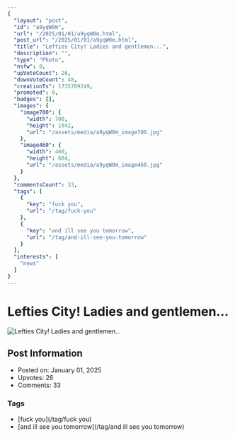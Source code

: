 ```yaml
---
{
  "layout": "post",
  "id": "a9yqW0m",
  "url": "/2025/01/01/a9yqW0m.html",
  "post_url": "/2025/01/01/a9yqW0m.html",
  "title": "Lefties City! Ladies and gentlemen...",
  "description": "",
  "type": "Photo",
  "nsfw": 0,
  "upVoteCount": 26,
  "downVoteCount": 48,
  "creationTs": 1735709249,
  "promoted": 0,
  "badges": [],
  "images": {
    "image700": {
      "width": 700,
      "height": 1042,
      "url": "/assets/media/a9yqW0m_image700.jpg"
    },
    "image460": {
      "width": 460,
      "height": 684,
      "url": "/assets/media/a9yqW0m_image460.jpg"
    }
  },
  "commentsCount": 33,
  "tags": [
    {
      "key": "fuck you",
      "url": "/tag/fuck-you"
    },
    {
      "key": "and ill see you tomorrow",
      "url": "/tag/and-ill-see-you-tomorrow"
    }
  ],
  "interests": [
    "news"
  ]
}
---
```


# Lefties City! Ladies and gentlemen...

![Lefties City! Ladies and gentlemen...](/assets/media/a9yqW0m_image700.jpg)

## Post Information

- Posted on: January 01, 2025
- Upvotes: 26
- Comments: 33

### Tags

- [fuck you](/tag/fuck you)
- [and ill see you tomorrow](/tag/and ill see you tomorrow)

